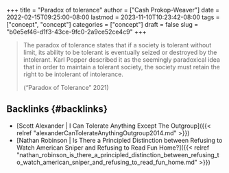 +++
title = "Paradox of tolerance"
author = ["Cash Prokop-Weaver"]
date = 2022-02-15T09:25:00-08:00
lastmod = 2023-11-10T10:23:42-08:00
tags = ["concept", "concept"]
categories = ["concept"]
draft = false
slug = "b0e5ef46-d1f3-43ce-9fc0-2a9ce52ce4c9"
+++

> The paradox of tolerance states that if a society is tolerant without limit, its ability to be tolerant is eventually seized or destroyed by the intolerant. Karl Popper described it as the seemingly paradoxical idea that in order to maintain a tolerant society, the society must retain the right to be intolerant of intolerance.
>
> (“Paradox of Tolerance” 2021)


## Backlinks {#backlinks}

-   [Scott Alexander | I Can Tolerate Anything Except The Outgroup]({{< relref "alexanderCanTolerateAnythingOutgroup2014.md" >}})
-   [Nathan Robinson | Is There a Principled Distinction between Refusing to Watch American Sniper and Refusing to Read Fun Home?]({{< relref "nathan_robinson_is_there_a_principled_distinction_between_refusing_to_watch_american_sniper_and_refusing_to_read_fun_home.md" >}})
